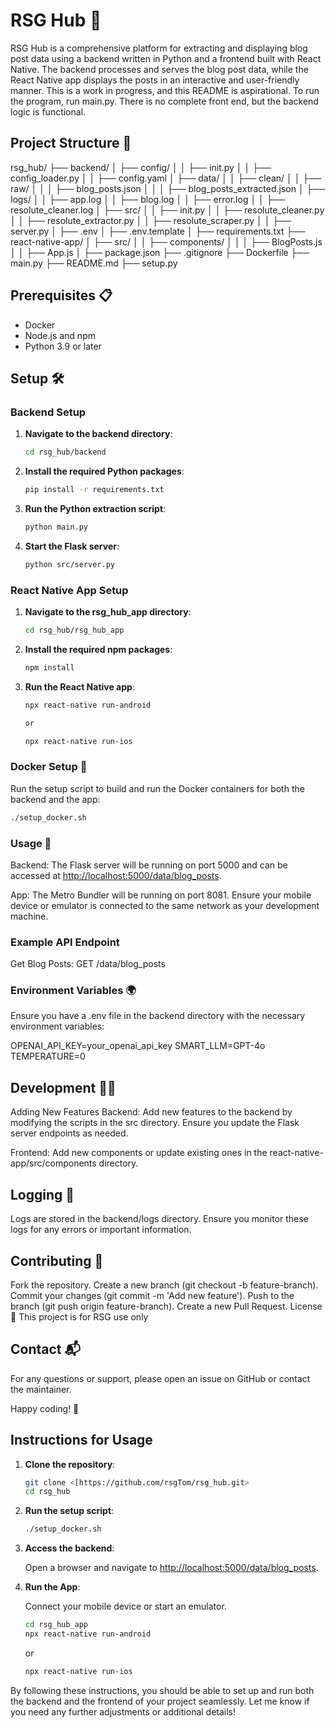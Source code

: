 # RSG Hub 🚀

RSG Hub is a comprehensive platform for extracting and displaying blog post data using a backend written in Python and a frontend built with React Native. The backend processes and serves the blog post data, while the React Native app displays the posts in an interactive and user-friendly manner. This is a work in progress, and this README is aspirational. To run the program, run main.py. There is no complete front end, but the backend logic is functional.

## Project Structure 📁

rsg_hub/
├── backend/
│ ├── config/
│ │ ├── init.py
│ │ ├── config_loader.py
│ │ ├── config.yaml
│ ├── data/
│ │ ├── clean/
│ │ ├── raw/
│ │ │ ├── blog_posts.json
│ │ │ ├── blog_posts_extracted.json
│ ├── logs/
│ │ ├── app.log
│ │ ├── blog.log
│ │ ├── error.log
│ │ ├── resolute_cleaner.log
│ ├── src/
│ │ ├── init.py
│ │ ├── resolute_cleaner.py
│ │ ├── resolute_extractor.py
│ │ ├── resolute_scraper.py
│ │ ├── server.py
│ ├── .env
│ ├── .env.template
│ ├── requirements.txt
├── react-native-app/
│ ├── src/
│ │ ├── components/
│ │ │ ├── BlogPosts.js
│ │ ├── App.js
│ ├── package.json
├── .gitignore
├── Dockerfile
├── main.py
├── README.md
├── setup.py

## Prerequisites 📋

- Docker
- Node.js and npm
- Python 3.9 or later

## Setup 🛠️

### Backend Setup

1. **Navigate to the backend directory**:

   ```sh
   cd rsg_hub/backend
   ```

2. **Install the required Python packages**:

    ```sh
    pip install -r requirements.txt
    ```

3. **Run the Python extraction script**:

    ```sh
    python main.py
    ```

4. **Start the Flask server**:

    ```sh
    python src/server.py
    ```

### React Native App Setup

1. **Navigate to the rsg_hub_app directory**:

    ```sh
    cd rsg_hub/rsg_hub_app
    ```

2. **Install the required npm packages**:

    ```sh
    npm install
    ```

3. **Run the React Native app**:

    ```sh
    npx react-native run-android

    or

    npx react-native run-ios
    ```

### Docker Setup 🐳

Run the setup script to build and run the Docker containers for both the backend and the app:

```sh
./setup_docker.sh
```

### Usage 🚀

Backend: The Flask server will be running on port 5000 and can be accessed at <http://localhost:5000/data/blog_posts>.

App: The Metro Bundler will be running on port 8081. Ensure your mobile device or emulator is connected to the same network as your development machine.

### Example API Endpoint

Get Blog Posts: GET /data/blog_posts

### Environment Variables 🌍

Ensure you have a .env file in the backend directory with the necessary environment variables:

OPENAI_API_KEY=your_openai_api_key
SMART_LLM=GPT-4o
TEMPERATURE=0

## Development 🧑‍💻

Adding New Features
Backend: Add new features to the backend by modifying the scripts in the src directory. Ensure you update the Flask server endpoints as needed.

Frontend: Add new components or update existing ones in the react-native-app/src/components directory.

## Logging 📜

Logs are stored in the backend/logs directory. Ensure you monitor these logs for any errors or important information.

## Contributing 🤝

Fork the repository.
Create a new branch (git checkout -b feature-branch).
Commit your changes (git commit -m 'Add new feature').
Push to the branch (git push origin feature-branch).
Create a new Pull Request.
License 📄
This project is for RSG use only

## Contact 📬

For any questions or support, please open an issue on GitHub or contact the maintainer.

Happy coding! 🎉

## Instructions for Usage

1. **Clone the repository**:

   ```sh
   git clone <[https://github.com/rsgTom/rsg_hub.git>
   cd rsg_hub
   ```

2. **Run the setup script**:

    ```sh
    ./setup_docker.sh
    ```

3. **Access the backend**:

    Open a browser and navigate to <http://localhost:5000/data/blog_posts>.

4. **Run the App**:

    Connect your mobile device or start an emulator.

    ```sh
    cd rsg_hub_app
    npx react-native run-android
    ```

    or

    ```sh
    npx react-native run-ios
    ```

By following these instructions, you should be able to set up and run both the backend and the frontend of your project seamlessly. Let me know if you need any further adjustments or additional details!
